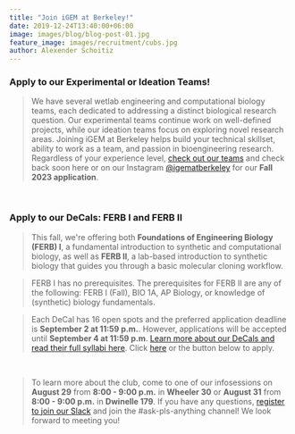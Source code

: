 ```yaml
---
title: "Join iGEM at Berkeley!"
date: 2019-12-24T13:40:00+06:00
image: images/blog/blog-post-01.jpg
feature_image: images/recruitment/cubs.jpg
author: Alexender Schoitiz
---
```

### Apply to our Experimental or Ideation Teams!

> We have several wetlab engineering and computational biology teams, each dedicated to addressing a distinct biological research question. Our experimental teams continue work on well-defined projects, while our ideation teams focus on exploring novel research areas. Joining iGEM at Berkeley helps build your technical skillset, ability to work as a team, and passion in bioengineering research. Regardless of your experience level, [check out our teams](https://igem.berkeley.edu/teams/) and check back soon here or on our Instagram [@igematberkeley](https://instagram.com/igematberkeley) for our **Fall 2023 application**.

&nbsp;

### Apply to our DeCals: FERB I and FERB II

> This fall, we're offering both **Foundations of Engineering Biology (FERB) I**, a fundamental introduction to synthetic and computational biology, as well as **FERB II**, a lab-based introduction to synthetic biology that guides you through a basic molecular cloning workflow. 

> FERB I has no prerequisites. The prerequisites for FERB II are any of the following: FERB I (Fall), BIO 1A, AP Biology, or knowledge of (synthetic) biology fundamentals.

> Each DeCal has 16 open spots and the preferred application deadline is **September 2 at 11:59 p.m.**. However, applications will be accepted until **September 4 at 11:59 p.m**. [Learn more about our DeCals and read their full syllabi here](https://igem.berkeley.edu/ferb). Click [here](https://linktr.ee/igematberkeleydecals) or the button below to apply.

&nbsp;

> To learn more about the club, come to one of our infosessions on **August 29** from **8:00 - 9:00 p.m.** in **Wheeler 30** or **August 31** from **8:00 - 9:00 p.m.** in **Dwinelle 179**. If you have any questions, [register to join our Slack](https://docs.google.com/forms/u/4/d/e/1FAIpQLSciPYdSDdNb4FvcPPpFazVGbXGj0E5AF2ZrsiZi8MT6jDlGfQ/viewform?usp=send_form) and join the #ask-pls-anything channel! We look forward to meeting you!